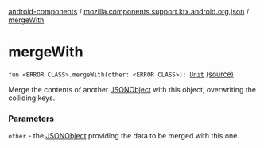 [android-components](../index.md) / [mozilla.components.support.ktx.android.org.json](index.md) / [mergeWith](./merge-with.md)

# mergeWith

`fun <ERROR CLASS>.mergeWith(other: <ERROR CLASS>): `[`Unit`](https://kotlinlang.org/api/latest/jvm/stdlib/kotlin/-unit/index.html) [(source)](https://github.com/mozilla-mobile/android-components/blob/master/components/support/ktx/src/main/java/mozilla/components/support/ktx/android/org/json/JSONObject.kt#L69)

Merge the contents of another [JSONObject](#) with this object,
overwriting the colliding keys.

### Parameters

`other` - the [JSONObject](#) providing the data to be
    merged with this one.